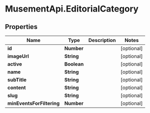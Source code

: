 # MusementApi.EditorialCategory

## Properties
Name | Type | Description | Notes
------------ | ------------- | ------------- | -------------
**id** | **Number** |  | [optional] 
**imageUrl** | **String** |  | [optional] 
**active** | **Boolean** |  | [optional] 
**name** | **String** |  | [optional] 
**subTitle** | **String** |  | [optional] 
**content** | **String** |  | [optional] 
**slug** | **String** |  | [optional] 
**minEventsForFiltering** | **Number** |  | [optional] 


